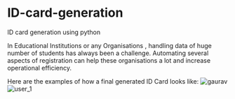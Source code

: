 # ID-card-generation
ID card generation using python

In Educational Institutions or any Organisations , handling data of huge number of students has always been a challenge. Automating several aspects of registration can help these organisations a lot and increase operational efficiency.

Here are the examples of how a final generated ID Card looks like:
![gaurav](https://github.com/user-attachments/assets/2dab0701-2700-4204-a43f-9f2490a8744c) ![user_1](https://github.com/user-attachments/assets/5b641297-b77a-427c-92c7-d88a13d26a78)
